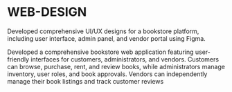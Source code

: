 # WEB-DESIGN
Developed comprehensive UI/UX designs for a bookstore platform, including user interface, admin panel, and vendor portal using Figma.


Developed a comprehensive bookstore web application featuring user-friendly interfaces for customers, administrators, and vendors. Customers can browse, purchase, rent, and review books, while administrators manage inventory, user roles, and book approvals. Vendors can independently manage their book listings and track customer reviews
